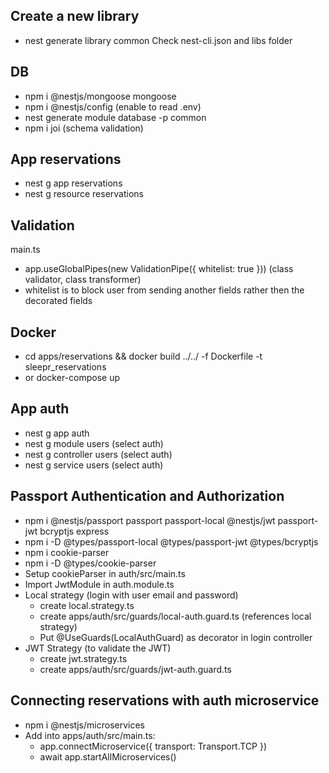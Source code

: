 ## Create a new library
- nest generate library common
Check nest-cli.json and libs folder

## DB
- npm i @nestjs/mongoose mongoose
- npm i @nestjs/config (enable to read .env)
- nest generate module database -p common
- npm i joi (schema validation)

## App reservations
- nest g app reservations
- nest g resource reservations

## Validation
main.ts
- app.useGlobalPipes(new ValidationPipe({ whitelist: true })) (class validator, class transformer)
- whitelist is to block user from sending another fields rather then the decorated fields

## Docker
- cd apps/reservations && docker build ../../ -f Dockerfile -t sleepr_reservations
- or docker-compose up


## App auth
- nest g app auth
- nest g module users (select auth)
- nest g controller users (select auth)
- nest g service users (select auth)

## Passport Authentication and Authorization
- npm i @nestjs/passport passport passport-local @nestjs/jwt passport-jwt bcryptjs express
- npm i -D @types/passport-local @types/passport-jwt @types/bcryptjs
- npm i cookie-parser
- npm i -D @types/cookie-parser
- Setup cookieParser in auth/src/main.ts
- Import JwtModule in auth.module.ts
- Local strategy (login with user email and password)
    - create local.strategy.ts
    - create apps/auth/src/guards/local-auth.guard.ts (references local strategy)
    - Put @UseGuards(LocalAuthGuard) as decorator in login controller
- JWT Strategy (to validate the JWT)
    - create jwt.strategy.ts
    - create apps/auth/src/guards/jwt-auth.guard.ts

## Connecting reservations with auth microservice
- npm i @nestjs/microservices
- Add into apps/auth/src/main.ts:
    - app.connectMicroservice({ transport: Transport.TCP })
    - await app.startAllMicroservices()
